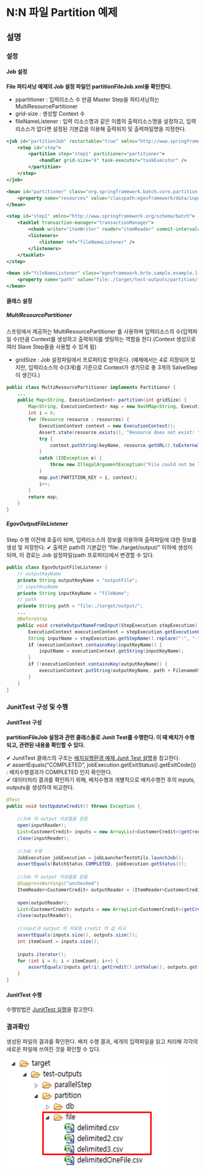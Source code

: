 # N:N 파일 Partition 예제

## 설명

### 설정

#### Job 설정

**File 파티셔닝 예제의 Job 설정 파일인 partitionFileJob.xml을 확인한다.**

- ppartitioner : 입력리소스 수 만큼 Master Step을 파티셔닝하는 MultiResourcePartitioner
- grid-size : 생성할 Context 수
- fileNameListener : 입력 리소스명과 같은 이름의 출력리소스명을 설정하고, 입력 리소스가 없다면 설정된 기본값을 이용해 출력위치 및 출력파일명을 지정한다.

```xml
<job id="partitionJob" restartable="true" xmlns="http://www.springframework.org/schema/batch">
	<step id="step">
		<partition step="step1" partitioner="partitioner">
			<handler grid-size="4" task-executor="taskExecutor" />
		</partition>
	</step>
</job>
```

```xml
<bean id="partitioner" class="org.springframework.batch.core.partition.support.MultiResourcePartitioner">
	<property name="resources" value="classpath:egovframework/data/input/delimited*.csv" />
</bean>
```

```xml
<step id="step1" xmlns="http://www.springframework.org/schema/batch">
	<tasklet transaction-manager="transactionManager">
		<chunk writer="itemWriter" reader="itemReader" commit-interval="5" />
		<listeners>
			<listener ref="fileNameListener" />
		</listeners>
	</tasklet>
</step>
```

```xml
<bean id="fileNameListener" class="egovframework.brte.sample.example.listener.EgovOutputFileListener" scope="step">
	<property name="path" value="file:./target/test-outputs/partition/file/" />
</bean>
```

#### 클래스 설정

##### MultiResourcePartitioner

스프링에서 제공하는 MultiResourcePartitioner 를 사용하며 입력리소스의 수(입력파일 수)만큼 Context를 생성하고 출력위치를 셋팅하는 역할을 한다.(Context 생성으로 여러 Slave Step들을 사용할 수 있게 됨)

- gridSize : Job 설정파일에서 프로퍼티로 받아온다. (예제에서는 4로 지정되어 있지만, 입력리소스의 수(3개)를 기준으로 Context가 생기므로 총 3개의 SalveStep이 생긴다.)

```java
public class MultiResourcePartitioner implements Partitioner {
	...
	public Map<String, ExecutionContext> partition(int gridSize) {
		Map<String, ExecutionContext> map = new HashMap<String, ExecutionContext>(gridSize);
		int i = 0;
		for (Resource resource : resources) {
			ExecutionContext context = new ExecutionContext();
			Assert.state(resource.exists(), "Resource does not exist: "+resource);
			try {
				context.putString(keyName, resource.getURL().toExternalForm());
			}
			catch (IOException e) {
				throw new IllegalArgumentException("File could not be located for: "+resource, e);
			}
			map.put(PARTITION_KEY + i, context);
			i++;
		}
		return map;
	}
}
```

##### EgovOutputFileListener

Step 수행 이전에 호출이 되며, 입력리소스의 정보를 이용하여 출력파일에 대한 정보를 생성 및 저장한다.
✔ 출력은 path의 기본값인 “file:./target/output/” 이하에 생성이 되며, 이 경로는 Job 설정파일(path 프로퍼티)에서 변경할 수 있다.

```java
public class EgovOutputFileListener {
	// outputKeyName
	private String outputKeyName = "outputFile";
	// inputKeyName
	private String inputKeyName = "fileName";
	// path
	private String path = "file:./target/output/";
	...
	@BeforeStep
	public void createOutputNameFromInput(StepExecution stepExecution) {
		ExecutionContext executionContext = stepExecution.getExecutionContext();
		String inputName = stepExecution.getStepName().replace(":", "-");
		if (executionContext.containsKey(inputKeyName)) {
			inputName = executionContext.getString(inputKeyName);
		}
		if (!executionContext.containsKey(outputKeyName)) {
			executionContext.putString(outputKeyName, path + FilenameUtils.getBaseName(inputName) + ".csv");
		}
	}
}
```

### JunitTest 구성 및 수행

#### JunitTest 구성

**partitionFileJob 설정과 관련 클래스들로 Junit Test를 수행한다. 이 때 배치가 수행되고, 관련된 내용을 확인할 수 있다.**

✔ JunitTest 클래스의 구조는 [배치실행환경 예제 Junit Test 설명](./batch-example-run-junit-test.md)을 참고한다.  
✔ assertEquals(“COMPLETED”, jobExecution.getExitStatus().getExitCode()) : 배치수행결과가 COMPLETED 인지 확인한다.  
✔ 데이터처리 결과를 확인하기 위해, 배치수행과 개별적으로 배치수행전 후의 inputs, outputs을 생성하여 비교한다.  

```java
@Test
public void testUpdateCredit() throws Exception {
 
	//Job 의 output 자료들을 얻음
	open(inputReader);
	List<CustomerCredit> inputs = new ArrayList<CustomerCredit>(getCredits(inputReader));
	close(inputReader);
 
	//Job 수행
	JobExecution jobExecution = jobLauncherTestUtils.launchJob();
	assertEquals(BatchStatus.COMPLETED, jobExecution.getStatus());
 
	//Job 의 output 자료들을 얻음
	@SuppressWarnings("unchecked")
	ItemReader<CustomerCredit> outputReader = (ItemReader<CustomerCredit>) applicationContext.getBean("outputTestReader");
 
	open(outputReader);
	List<CustomerCredit> outputs = new ArrayList<CustomerCredit>(getCredits(outputReader));
	close(outputReader);
 
	//input과 output 의 자료중 credit 의 값 비교
	assertEquals(inputs.size(), outputs.size());
	int itemCount = inputs.size();
 
	inputs.iterator();
	for (int i = 0; i < itemCount; i++) {
		assertEquals(inputs.get(i).getCredit().intValue(), outputs.get(i).getCredit().intValue());
	}
}
```

#### JunitTest 수행

수행방법은 [JunitTest 실행](https://www.egovframe.go.kr/wiki/doku.php?id=egovframework:dev2:tst:test_case)을 참고한다.


### 결과확인

생성된 파일의 결과를 확인한다. 배치 수행 결과, 세개의 입력파일을 읽고 처리해 각각의 새로운 파일에 쓰여진 것을 확인할 수 있다.

 ![filepartition1](./images/filepartition1.png)


